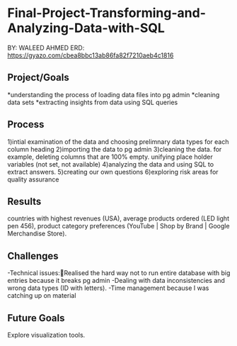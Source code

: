 # Final-Project-Transforming-and-Analyzing-Data-with-SQL

BY: WALEED AHMED
ERD: https://gyazo.com/cbea8bbc13ab86fa82f7210aeb4c1816

## Project/Goals
*understanding the process of loading data files into pg admin
*cleaning data sets
*extracting insights from data using SQL queries



## Process
1)intial examination of the data and choosing prelimnary data types for each column heading
2)importing the data to pg admin
3)cleaning the data. for example, deleting columns that are 100% empty. unifying place holder variables (not set, not available)
4)analyzing the data and using SQL to extract answers.
5)creating our own questions
6)exploring risk areas for quality assurance



## Results
countries with highest revenues (USA), average products ordered (LED light pen 456), product category preferences (YouTube | Shop by Brand | Google Merchandise Store).

## Challenges 
-Technical issues:Realised the hard way not to run entire database with big entries because it breaks pg admin
-Dealing with data inconsistencies and wrong data types (ID with letters).
-Time management because I was catching up on material


## Future Goals
Explore visualization tools.
